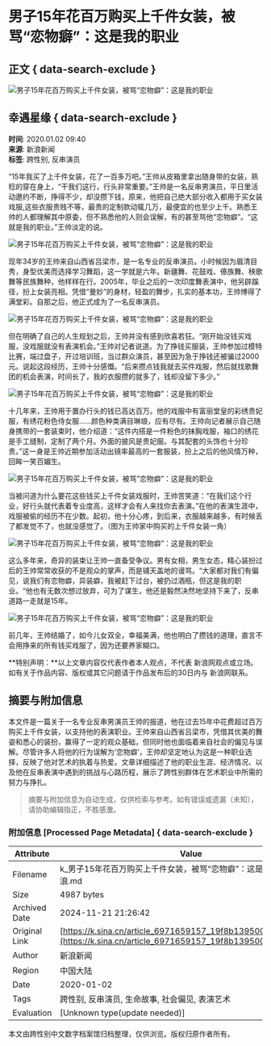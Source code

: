 # 男子15年花百万购买上千件女装，被骂“恋物癖”：这是我的职业

## 正文 { data-search-exclude }


![男子15年花百万购买上千件女装，被骂“恋物癖”：这是我的职业](http://k.sinaimg.cn/n/sinacn20200102ac/226/w641h385/20200102/cef5-imkzenq7067767.jpg/w700d1q75cms.jpg)

## 幸遇星缘 { data-search-exclude }

**时间**: 2020.01.02 09:40  
**来源**: 新浪新闻  
**标签**: 跨性别, 反串演员

“15年我买了上千件女装，花了一百多万吧。”王帅从皮箱里拿出随身带的女装，熟稔的穿在身上，“干我们这行，行头非常重要。”王帅是一名反串男演员，平日里活动邀约不断，挣得不少，却没攒下钱，原来，他把自己绝大部分收入都用于买女装戏服,这些衣服贵贱不等，最贵的定制款动辄几万，最便宜的也至少上千。熟悉王帅的人都理解其中原委，但不熟悉他的人则会误解，有的甚至骂他“恋物癖”。“这就是我的职业。”王帅淡定的说。

![男子15年花百万购买上千件女装，被骂“恋物癖”：这是我的职业](http://k.sinaimg.cn/n/sinacn20200102ac/225/w641h384/20200102/e897-imkzenq7067770.jpg/w700d1q75cms.jpg)

现年34岁的王帅来自山西省吕梁市，是一名专业的反串演员。小时候因为眉清目秀，身型优美而选择学习舞蹈，这一学就是六年。新疆舞、花鼓戏、傣族舞、秧歌舞等民族舞种，他样样在行。2005年，毕业之后的一次印度舞表演中，他另辟蹊径，扮上女装亮相。凭借“曼妙”的身材，轻盈的舞步，扎实的基本功，王帅博得了满堂彩。自那之后，他正式成为了一名反串演员。

![男子15年花百万购买上千件女装，被骂“恋物癖”：这是我的职业](http://k.sinaimg.cn/n/sinacn20200102ac/226/w641h385/20200102/307c-imkzenq7067773.jpg/w700d1q75cms.jpg)

但在明确了自己的人生规划之后，王帅并没有感到欣喜若狂。“刚开始没钱买戏服，没戏服就没有表演机会。”王帅对记者说道。为了挣钱买服装，王帅参加过模特比赛，端过盘子，开过培训班，当过群众演员，甚至因为急于挣钱还被骗过2000元。说起这段经历，王帅十分感慨。“后来攒点钱我就去买件戏服，然后就找歌舞团的机会表演，时间长了，我的衣服攒的就多了，钱却没留下多少。”

![男子15年花百万购买上千件女装，被骂“恋物癖”：这是我的职业](http://k.sinaimg.cn/n/sinacn20200102ac/226/w641h385/20200102/2120-imkzenq7067774.jpg/w700d1q75cms.jpg)

十几年来，王帅用于置办行头的钱已高达百万。他的戏服中有富丽堂皇的彩绣贵妃服，有绣花粉色侍女服……颜色种类满目琳琅，应有尽有。王帅向记者展示自己随身携带的一套装束时，他介绍道：“这件内搭是一件粉色的抹胸戏服，袖口的绣花是手工缝制，定制了两个月。外面的披风是贵妃服。与其配套的头饰也十分珍贵。”这一身是王帅近期参加活动出镜率最高的一套服装，扮上之后的他风情万种，回眸一笑百媚生。

![男子15年花百万购买上千件女装，被骂“恋物癖”：这是我的职业](http://k.sinaimg.cn/n/sinacn20200102ac/225/w641h384/20200102/23ff-imkzenq7067771.jpg/w700d1q75cms.jpg)

当被问道为什么要花这些钱买上千件女装戏服时，王帅苦笑道：“在我们这个行业，好行头就代表着专业度高，这样才会有人来找你去表演。”在他的表演生涯中，戏服被偷的经历不在少数。起初，他十分心疼，到后来，衣服越来越多，有时候丢了都发觉不了，也就没感觉了。（图为王帅家中购买的上千件女装一角）

![男子15年花百万购买上千件女装，被骂“恋物癖”：这是我的职业](http://k.sinaimg.cn/n/sinacn20200102ac/226/w641h385/20200102/6a87-imkzenq7067775.jpg/w700d1q75cms.jpg)

这么多年来，奇异的装束让王帅一直备受争议。男有女相，男生女态，精心装扮过后的王帅常常收获的不是观众的掌声，而是铺天盖地的谩骂。“大家都对我们有偏见，说我们有恋物癖，异装癖，我被赶下过台，被扔过酒瓶，但这是我的职业。“他也有无数次想过放弃，可为了谋生，他还是毅然决然地坚持下来了，反串道路一走就是15年。

![男子15年花百万购买上千件女装，被骂“恋物癖”：这是我的职业](http://k.sinaimg.cn/n/sinacn20200102ac/225/w641h384/20200102/5d8c-imkzenq7067772.jpg/w700d1q75cms.jpg)

前几年，王帅结婚了，如今儿女双全，幸福美满，他也明白了攒钱的道理，直言不会用挣来的所有钱买戏服了，因为还要养家糊口。

**特别声明：**以上文章内容仅代表作者本人观点，不代表 新浪网观点或立场。如有关于作品内容、版权或其它问题请于作品发布后的30日内与 新浪网联系。

## 摘要与附加信息

<!-- tcd_abstract -->
本文件是一篇关于一名专业反串男演员王帅的报道，他在过去15年中花费超过百万购买上千件女装，以支持他的表演职业。王帅来自山西省吕梁市，凭借其优美的舞姿和悉心的装扮，赢得了一定的观众基础，但同时他也面临着来自社会的偏见与误解。尽管许多人将他的行为误解为‘恋物癖’，王帅却坚定地认为这是一种职业选择，反映了他对艺术的执着与热爱。文章详细描述了他的职业生涯、经济情况、以及他在反串表演中遇到的挑战与心路历程，展示了跨性别群体在艺术职业中所需的努力与挣扎。
<!-- tcd_abstract_end -->

> 摘要与附加信息为自动生成，仅供检索与参考。如有错误或遗漏（未知），请协助编辑指正，不胜感激。

### 附加信息 [Processed Page Metadata] { data-search-exclude }

| Attribute       | Value                                  |
|-----------------|----------------------------------------|
| Filename        | k_男子15年花百万购买上千件女装，被骂“恋物癖”：这是我的职业_-_新浪.md                             |
| Size            | 4987 bytes                           |
| Archived Date   | 2024-11-21 21:26:42                             |
| Original Link   | [https://k.sina.cn/article_6971659157_19f8b139500100rmoc.html](https://k.sina.cn/article_6971659157_19f8b139500100rmoc.html)                       |
| Author          | 新浪新闻                               |
| Region          | 中国大陆                               |
| Date            | 2020-01-02                                 |
| Tags            | 跨性别, 反串演员, 生命故事, 社会偏见, 表演艺术                                 |
| Evaluation            | [Unknown type(update needed)]                                 |
<!-- tcd_table_end -->

本文由跨性别中文数字档案馆归档整理，仅供浏览。版权归原作者所有。
